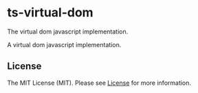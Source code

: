 # ts-virtual-dom

The virtual dom javascript implementation.

A virtual dom javascript implementation.

## License

The MIT License (MIT). Please see [License](LICENSE) for more information.

